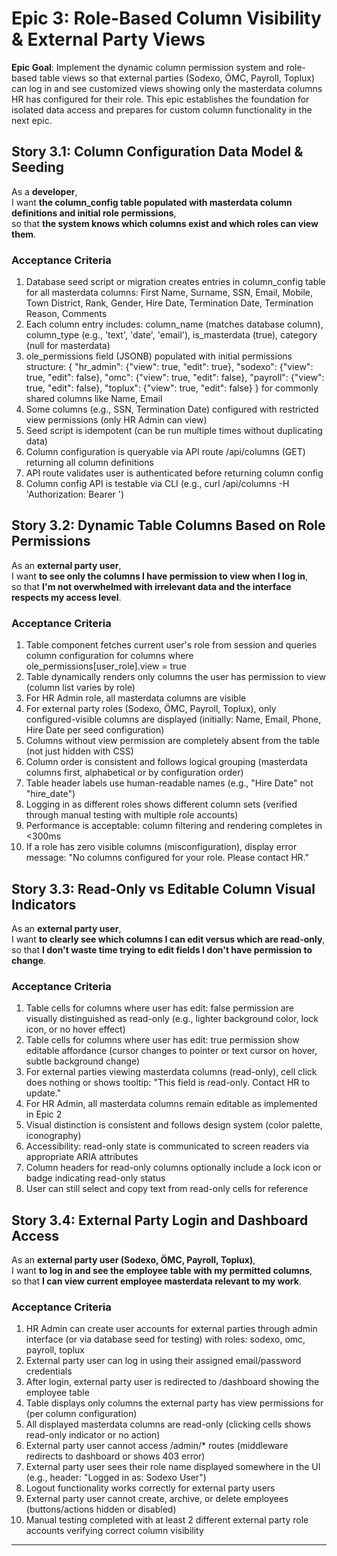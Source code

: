# Epic 3: Role-Based Column Visibility & External Party Views

**Epic Goal**: Implement the dynamic column permission system and role-based table views so that external parties (Sodexo, ÖMC, Payroll, Toplux) can log in and see customized views showing only the masterdata columns HR has configured for their role. This epic establishes the foundation for isolated data access and prepares for custom column functionality in the next epic.

## Story 3.1: Column Configuration Data Model & Seeding

As a **developer**,  
I want **the column_config table populated with masterdata column definitions and initial role permissions**,  
so that **the system knows which columns exist and which roles can view them**.

### Acceptance Criteria

1. Database seed script or migration creates entries in column_config table for all masterdata columns: First Name, Surname, SSN, Email, Mobile, Town District, Rank, Gender, Hire Date, Termination Date, Termination Reason, Comments
2. Each column entry includes: column_name (matches database column), column_type (e.g., 'text', 'date', 'email'), is_masterdata (true), category (null for masterdata)
3. ole_permissions field (JSONB) populated with initial permissions structure: { "hr_admin": {"view": true, "edit": true}, "sodexo": {"view": true, "edit": false}, "omc": {"view": true, "edit": false}, "payroll": {"view": true, "edit": false}, "toplux": {"view": true, "edit": false} } for commonly shared columns like Name, Email
4. Some columns (e.g., SSN, Termination Date) configured with restricted view permissions (only HR Admin can view)
5. Seed script is idempotent (can be run multiple times without duplicating data)
6. Column configuration is queryable via API route /api/columns (GET) returning all column definitions
7. API route validates user is authenticated before returning column config
8. Column config API is testable via CLI (e.g., curl /api/columns -H 'Authorization: Bearer <token>')

## Story 3.2: Dynamic Table Columns Based on Role Permissions

As an **external party user**,  
I want **to see only the columns I have permission to view when I log in**,  
so that **I'm not overwhelmed with irrelevant data and the interface respects my access level**.

### Acceptance Criteria

1. Table component fetches current user's role from session and queries column configuration for columns where
   ole_permissions[user_role].view = true
2. Table dynamically renders only columns the user has permission to view (column list varies by role)
3. For HR Admin role, all masterdata columns are visible
4. For external party roles (Sodexo, ÖMC, Payroll, Toplux), only configured-visible columns are displayed (initially: Name, Email, Phone, Hire Date per seed configuration)
5. Columns without view permission are completely absent from the table (not just hidden with CSS)
6. Column order is consistent and follows logical grouping (masterdata columns first, alphabetical or by configuration order)
7. Table header labels use human-readable names (e.g., "Hire Date" not "hire_date")
8. Logging in as different roles shows different column sets (verified through manual testing with multiple role accounts)
9. Performance is acceptable: column filtering and rendering completes in <300ms
10. If a role has zero visible columns (misconfiguration), display error message: "No columns configured for your role. Please contact HR."

## Story 3.3: Read-Only vs Editable Column Visual Indicators

As an **external party user**,  
I want **to clearly see which columns I can edit versus which are read-only**,  
so that **I don't waste time trying to edit fields I don't have permission to change**.

### Acceptance Criteria

1. Table cells for columns where user has edit: false permission are visually distinguished as read-only (e.g., lighter background color, lock icon, or no hover effect)
2. Table cells for columns where user has edit: true permission show editable affordance (cursor changes to pointer or text cursor on hover, subtle background change)
3. For external parties viewing masterdata columns (read-only), cell click does nothing or shows tooltip: "This field is read-only. Contact HR to update."
4. For HR Admin, all masterdata columns remain editable as implemented in Epic 2
5. Visual distinction is consistent and follows design system (color palette, iconography)
6. Accessibility: read-only state is communicated to screen readers via appropriate ARIA attributes
7. Column headers for read-only columns optionally include a lock icon or badge indicating read-only status
8. User can still select and copy text from read-only cells for reference

## Story 3.4: External Party Login and Dashboard Access

As an **external party user (Sodexo, ÖMC, Payroll, Toplux)**,  
I want **to log in and see the employee table with my permitted columns**,  
so that **I can view current employee masterdata relevant to my work**.

### Acceptance Criteria

1. HR Admin can create user accounts for external parties through admin interface (or via database seed for testing) with roles: sodexo, omc, payroll, toplux
2. External party user can log in using their assigned email/password credentials
3. After login, external party user is redirected to /dashboard showing the employee table
4. Table displays only columns the external party has view permissions for (per column configuration)
5. All displayed masterdata columns are read-only (clicking cells shows read-only indicator or no action)
6. External party user cannot access /admin/\* routes (middleware redirects to dashboard or shows 403 error)
7. External party user sees their role name displayed somewhere in the UI (e.g., header: "Logged in as: Sodexo User")
8. Logout functionality works correctly for external party users
9. External party user cannot create, archive, or delete employees (buttons/actions hidden or disabled)
10. Manual testing completed with at least 2 different external party role accounts verifying correct column visibility

---
